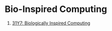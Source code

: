 # Bio-Inspired Computing

1. [31Y7: Biologically Inspired Computing](https://www.cs.stir.ac.uk/~lss/31Y7/biolcom.html)
